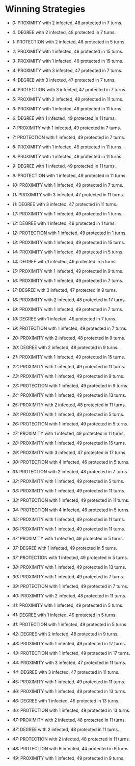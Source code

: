 # Winning Strategies

* _0:_ PROXIMITY with 2 infected, 48 protected in 7 turns.


* _0:_ DEGREE with 2 infected, 48 protected in 7 turns.


* _1:_ PROTECTION with 2 infected, 48 protected in 5 turns.


* _2:_ PROXIMITY with 1 infected, 49 protected in 15 turns.


* _3:_ PROXIMITY with 1 infected, 49 protected in 15 turns.


* _4:_ PROXIMITY with 3 infected, 47 protected in 7 turns.


* _4:_ DEGREE with 3 infected, 47 protected in 7 turns.


* _4:_ PROTECTION with 3 infected, 47 protected in 7 turns.


* _5:_ PROXIMITY with 2 infected, 48 protected in 11 turns.


* _6:_ PROXIMITY with 1 infected, 49 protected in 11 turns.


* _6:_ DEGREE with 1 infected, 49 protected in 11 turns.


* _7:_ PROXIMITY with 1 infected, 49 protected in 7 turns.


* _7:_ PROTECTION with 1 infected, 49 protected in 7 turns.


* _8:_ PROXIMITY with 1 infected, 49 protected in 11 turns.


* _9:_ PROXIMITY with 1 infected, 49 protected in 11 turns.


* _9:_ DEGREE with 1 infected, 49 protected in 11 turns.


* _9:_ PROTECTION with 1 infected, 49 protected in 11 turns.


* _10:_ PROXIMITY with 1 infected, 49 protected in 7 turns.


* _11:_ PROXIMITY with 3 infected, 47 protected in 11 turns.


* _11:_ DEGREE with 3 infected, 47 protected in 11 turns.


* _12:_ PROXIMITY with 1 infected, 49 protected in 1 turns.


* _12:_ DEGREE with 1 infected, 49 protected in 1 turns.


* _12:_ PROTECTION with 1 infected, 49 protected in 1 turns.


* _13:_ PROXIMITY with 1 infected, 49 protected in 15 turns.


* _14:_ PROXIMITY with 1 infected, 49 protected in 5 turns.


* _14:_ DEGREE with 1 infected, 49 protected in 5 turns.


* _15:_ PROXIMITY with 1 infected, 49 protected in 9 turns.


* _16:_ PROXIMITY with 1 infected, 49 protected in 7 turns.


* _17:_ DEGREE with 3 infected, 47 protected in 9 turns.


* _18:_ PROXIMITY with 2 infected, 48 protected in 17 turns.


* _19:_ PROXIMITY with 1 infected, 49 protected in 7 turns.


* _19:_ DEGREE with 1 infected, 49 protected in 7 turns.


* _19:_ PROTECTION with 1 infected, 49 protected in 7 turns.


* _20:_ PROXIMITY with 2 infected, 48 protected in 9 turns.


* _20:_ DEGREE with 2 infected, 48 protected in 9 turns.


* _21:_ PROXIMITY with 1 infected, 49 protected in 15 turns.


* _22:_ PROXIMITY with 1 infected, 49 protected in 11 turns.


* _23:_ PROXIMITY with 1 infected, 49 protected in 9 turns.


* _23:_ PROTECTION with 1 infected, 49 protected in 9 turns.


* _24:_ PROXIMITY with 1 infected, 49 protected in 13 turns.


* _25:_ PROXIMITY with 2 infected, 48 protected in 11 turns.


* _26:_ PROXIMITY with 1 infected, 49 protected in 5 turns.


* _26:_ PROTECTION with 1 infected, 49 protected in 5 turns.


* _27:_ PROXIMITY with 1 infected, 49 protected in 11 turns.


* _28:_ PROXIMITY with 1 infected, 49 protected in 15 turns.


* _29:_ PROXIMITY with 3 infected, 47 protected in 17 turns.


* _30:_ PROTECTION with 4 infected, 46 protected in 5 turns.


* _31:_ PROTECTION with 2 infected, 48 protected in 7 turns.


* _32:_ PROXIMITY with 1 infected, 49 protected in 5 turns.


* _33:_ PROXIMITY with 1 infected, 49 protected in 11 turns.


* _33:_ PROTECTION with 1 infected, 49 protected in 11 turns.


* _34:_ PROTECTION with 4 infected, 46 protected in 5 turns.


* _35:_ PROXIMITY with 1 infected, 49 protected in 11 turns.


* _36:_ PROXIMITY with 1 infected, 49 protected in 11 turns.


* _37:_ PROXIMITY with 1 infected, 49 protected in 5 turns.


* _37:_ DEGREE with 1 infected, 49 protected in 5 turns.


* _37:_ PROTECTION with 1 infected, 49 protected in 5 turns.


* _38:_ PROXIMITY with 1 infected, 49 protected in 13 turns.


* _39:_ PROXIMITY with 1 infected, 49 protected in 7 turns.


* _39:_ PROTECTION with 1 infected, 49 protected in 7 turns.


* _40:_ PROXIMITY with 2 infected, 48 protected in 11 turns.


* _41:_ PROXIMITY with 1 infected, 49 protected in 5 turns.


* _41:_ DEGREE with 1 infected, 49 protected in 5 turns.


* _41:_ PROTECTION with 1 infected, 49 protected in 5 turns.


* _42:_ DEGREE with 2 infected, 48 protected in 9 turns.


* _43:_ PROXIMITY with 1 infected, 49 protected in 17 turns.


* _43:_ PROTECTION with 1 infected, 49 protected in 17 turns.


* _44:_ PROXIMITY with 3 infected, 47 protected in 11 turns.


* _44:_ DEGREE with 3 infected, 47 protected in 11 turns.


* _45:_ PROXIMITY with 1 infected, 49 protected in 11 turns.


* _46:_ PROXIMITY with 1 infected, 49 protected in 13 turns.


* _46:_ DEGREE with 1 infected, 49 protected in 13 turns.


* _46:_ PROTECTION with 1 infected, 49 protected in 13 turns.


* _47:_ PROXIMITY with 2 infected, 48 protected in 11 turns.


* _47:_ DEGREE with 2 infected, 48 protected in 11 turns.


* _47:_ PROTECTION with 2 infected, 48 protected in 11 turns.


* _48:_ PROTECTION with 6 infected, 44 protected in 9 turns.


* _49:_ PROXIMITY with 1 infected, 49 protected in 9 turns.



